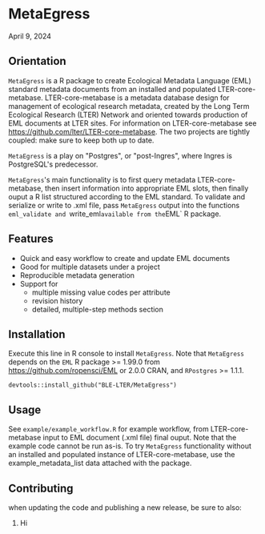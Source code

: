 # MetaEgress
April 9, 2024

## Orientation
`MetaEgress` is a R package to create Ecological Metadata Language (EML) standard metadata documents from an installed and populated LTER-core-metabase. LTER-core-metabase is a metadata database design for management of ecological research metadata, created by the Long Term Ecological Research (LTER) Network and oriented towards production of EML documents at LTER sites. For information on LTER-core-metabase see https://github.com/lter/LTER-core-metabase. The two projects are tightly coupled: make sure to keep both up to date. 

`MetaEgress` is a play on "Postgres", or "post-Ingres", where Ingres is PostgreSQL's predecessor.

`MetaEgress`'s main functionality is to first query metadata LTER-core-metabase, then insert information into appropriate EML slots, then finally ouput a R list structured according to the EML standard. To validate and serialize or write to .xml file, pass `MetaEgress` output into the functions `eml_validate and `write_eml` available from the `EML` R package. 

## Features

- Quick and easy workflow to create and update EML documents
- Good for multiple datasets under a project
- Reproducible metadata generation
- Support for 
  - multiple missing value codes per attribute
  - revision history
  - detailed, multiple-step methods section

## Installation

Execute this line in R console to install `MetaEgress`. Note that `MetaEgress` depends on the `EML` R package >= 1.99.0 from https://github.com/ropensci/EML or 2.0.0 CRAN, and `RPostgres` >= 1.1.1.

```
devtools::install_github("BLE-LTER/MetaEgress")
```

## Usage
See `example/example_workflow.R` for example workflow, from LTER-core-metabase input to EML document (.xml file) final ouput. Note that the example code cannot be run as-is. To try `MetaEgress` functionality without an installed and populated instance of LTER-core-metabase, use the example_metadata_list data attached with the package.

## Contributing

when updating the code and publishing a new release, be sure to also:

1. Hi
